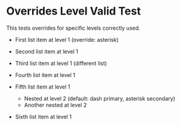 # Overrides Level Valid Test

This tests overrides for specific levels correctly used.

* First list item at level 1 (override: asterisk)
* Second list item at level 1

* Third list item at level 1 (different list)
* Fourth list item at level 1

* Fifth list item at level 1
  - Nested at level 2 (default: dash primary, asterisk secondary)
  - Another nested at level 2
* Sixth list item at level 1
